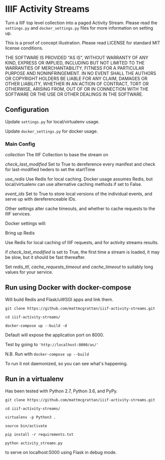 # IIIF Activity Streams

Turn a IIIF top level collection into a paged Activity Stream. Please read the `settings.py` and `docker_settings.py` files for more information on setting up.

This is a proof of concept illustration. Please read LICENSE for standard MIT license conditions.

THE SOFTWARE IS PROVIDED "AS IS", WITHOUT WARRANTY OF ANY KIND, EXPRESS OR
IMPLIED, INCLUDING BUT NOT LIMITED TO THE WARRANTIES OF MERCHANTABILITY,
FITNESS FOR A PARTICULAR PURPOSE AND NONINFRINGEMENT. IN NO EVENT SHALL THE
AUTHORS OR COPYRIGHT HOLDERS BE LIABLE FOR ANY CLAIM, DAMAGES OR OTHER
LIABILITY, WHETHER IN AN ACTION OF CONTRACT, TORT OR OTHERWISE, ARISING FROM,
OUT OF OR IN CONNECTION WITH THE SOFTWARE OR THE USE OR OTHER DEALINGS IN THE
SOFTWARE.

## Configuration

Update `settings.py` for local/virtualenv usage.

Update `docker_settings.py` for docker usage.

### Main Config

_collection_    The IIIF Collection to base the stream on

_check_last_modified_  Set to True to dereference every manifest and check for last-modified heders to set the startTime

_use_redis_     Use Redis for local caching. Docker usage assumes Redis, but local/virtualenv can use alternative caching methods if set to False.

_event_ids_     Set to True to store local versions of the individual events, and serve up with dereferenceable IDs.

Other settings alter cache timeouts, and whether to cache requests to the IIIF services.

Docker settings will:

Bring up Redis

Use Redis for local caching of IIIF requests, and for activity streams results.

if _check_last_modified_ is set to True, the first time a stream is loaded, it may be slow, but it should be fast thereafter.

Set _redis_ttl_, _cache_requests_timeout_ and _cache_timeout_ to suitably long values for your service.

## Run using Docker with docker-compose


Will build Redis and Flask/uWSGI apps and link them.

`git clone https://github.com/mattmcgrattan/iiif-activity-streams.git`

`cd iiif-activity-streams/`

`docker-compose up --build -d`

Default will expose the application port on 8000.

Test by going to `'http://localhost:8000/as/'`

N.B. Run with `docker-compose up --build`

To run it not daemonized, so you can see what's happening.


## Run in a virtualenv

Has been tested with Python 2.7, Python 3.6, and PyPy.

`git clone https://github.com/mattmcgrattan/iiif-activity-streams.git`

`cd iiif-activity-streams/`

`virtualenv -p Python3 .`

`source bin/activate`

`pip install -r requirements.txt`

`python activity_streams.py`

to serve on localhost:5000 using Flask in debug mode.

